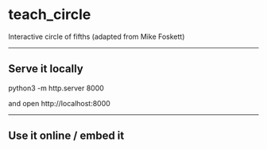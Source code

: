 # teach_circle
Interactive circle of fifths (adapted from Mike Foskett)

---

## Serve it locally

python3 -m http.server 8000

and open http://localhost:8000

---

## Use it online / embed it